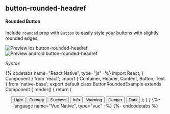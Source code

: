 ## button-rounded-headref
#### Rounded Button

Include <code>rounded</code> prop with <code>Button</code> to easily style your buttons with slightly rounded edges.<br/>

![Preview ios button-rounded-headref](https://github.com/GeekyAnts/NativeBase-KitchenSink/raw/v2.6.1/screenshots/ios/button-rounded.png)
![Preview android button-rounded-headref](https://github.com/GeekyAnts/NativeBase-KitchenSink/raw/v2.6.1/screenshots/android/button-rounded.png)

*Syntax*

{% codetabs name="React Native", type="js" -%}
import React, { Component } from 'react';
import { Container, Header, Content, Button, Text } from 'native-base';
export default class ButtonRoundedExample extends Component {
  render() {
    return (
      <Container>
        <Header />
        <Content>
          <Button rounded light>
            <Text>Light</Text>
          </Button>
          <Button rounded>
            <Text>Primary</Text>
          </Button>
          <Button rounded success>
            <Text>Success</Text>
          </Button>
          <Button rounded info>
            <Text>Info</Text>
          </Button>
          <Button rounded warning>
            <Text>Warning</Text>
          </Button>
          <Button rounded danger>
            <Text>Danger</Text>
          </Button>
          <Button rounded dark>
            <Text>Dark</Text>
          </Button>
        </Content>
      </Container>
    );
  }
}
{%- language name="Vue Native", type="vue" -%}
<template>
  <nb-container>
    <nb-header />
    <nb-content padder>
      <nb-button rounded light>
        <nb-text>Light</nb-text>
      </nb-button>
      <nb-button rounded info>
        <nb-text>Info</nb-text>
      </nb-button>
      <nb-button rounded primary>
        <nb-text>Primary</nb-text>
      </nb-button>
      <nb-button rounded success>
        <nb-text>Success</nb-text>
      </nb-button>
      <nb-button rounded warning>
        <nb-text>Warning</nb-text>
      </nb-button>
      <nb-button rounded danger>
        <nb-text>Danger</nb-text>
      </nb-button>
      <nb-button rounded dark>
        <nb-text>Dark</nb-text>
      </nb-button>
    </nb-content>
  </nb-container>
</template>
{%- endcodetabs %}
<p> 
    <div id="" class="mobileDevice" style="background: url(&quot;https://docs-v2.nativebase.io/docs/assets/iosphone.png&quot;) no-repeat; padding: 63px 20px 100px 15px; width: 292px; height: 600px;margin:0 auto;float:none;">
        <img src="https://github.com/GeekyAnts/NativeBase-KitchenSink/raw/v2.6.1/screenshots/ios/button-rounded.png" alt="" style="display:block !important" />
    </div>
</p>
<br />

